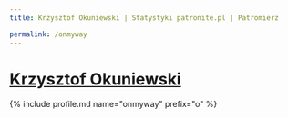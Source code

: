 ```yaml
---
title: Krzysztof Okuniewski | Statystyki patronite.pl | Patromierz

permalink: /onmyway
---
```


# [Krzysztof Okuniewski](https://patronite.pl/onmyway)

{% include profile.md name="onmyway" prefix="o" %}
